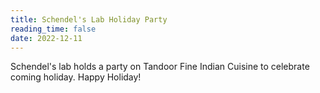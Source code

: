 ```yaml
---
title: Schendel's Lab Holiday Party
reading_time: false
date: 2022-12-11
---
```


Schendel's lab holds a party on Tandoor Fine Indian Cuisine to celebrate coming holiday. Happy Holiday!

<!--more-->
